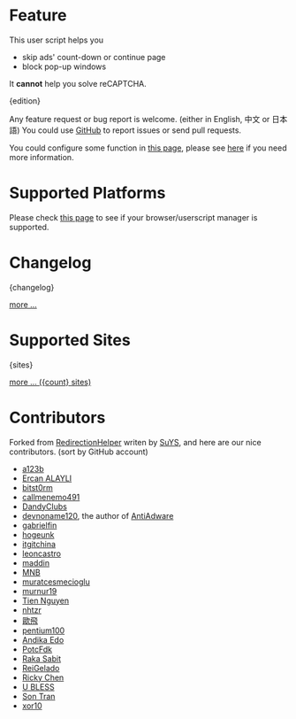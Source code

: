 # Feature

This user script helps you

* skip ads' count-down or continue page
* block pop-up windows

It **cannot** help you solve reCAPTCHA.

{edition}

Any feature request or bug report is welcome. (either in English, 中文 or 日本語)
You could use [GitHub] to report issues or send pull requests.

You could configure some function in [this page][1], please see [here][5] if you
need more information.

# Supported Platforms

Please check [this page][2] to see if your browser/userscript manager is
supported.

# Changelog

{changelog}

[more ...][3]

# Supported Sites

{sites}

[more ... ({count} sites)][4]

# Contributors

Forked from [RedirectionHelper] writen by [SuYS], and here are our nice
contributors. (sort by GitHub account)

* [a123b](https://github.com/a123b)
* [Ercan ALAYLI](https://github.com/alayliercan)
* [bitst0rm](https://github.com/bitst0rm)
* [callmenemo491](https://github.com/callmenemo491)
* [DandyClubs](https://github.com/DandyClubs)
* [devnoname120](https://github.com/devnoname120), the author of [AntiAdware](https://github.com/handyuserscripts/antiadware#readme)
* [gabrielfin](https://github.com/gabrielfin)
* [hogeunk](https://github.com/hogeunk)
* [itgitchina](https://github.com/itgitchina)
* [leoncastro](https://github.com/leoncastro)
* [maddin](https://github.com/maddin77)
* [MNB](https://github.com/MNBuyskih)
* [muratcesmecioglu](https://github.com/muratcesmecioglu)
* [murnur19](https://github.com/murnur19)
* [Tien Nguyen](https://github.com/nhtera)
* [nhtzr](https://github.com/nhtzr)
* [歐飛](https://github.com/ofyxp)
* [pentium100](https://github.com/pentium100)
* [Andika Edo](https://github.com/phiexz)
* [PotcFdk](https://github.com/PotcFdk)
* [Raka Sabit](https://github.com/rakasabit)
* [ReiGelado](https://github.com/ReiGelado)
* [Ricky Chen](https://github.com/rickychien)
* [U BLESS](https://github.com/ubless607)
* [Son Tran](https://github.com/x0rm3r)
* [xor10](https://github.com/xor10)


[1]: https://adsbypasser.github.io/configure.html
[2]: https://github.com/adsbypasser/adsbypasser/wiki/Supported-Platforms
[3]: https://github.com/adsbypasser/adsbypasser/blob/master/CHANGELOG.md
[4]: https://github.com/adsbypasser/adsbypasser/blob/master/SITES.md
[5]: https://github.com/adsbypasser/adsbypasser/wiki/Runtime-Configurations
[RedirectionHelper]: http://userscripts-mirror.org/scripts/show/69797
[SuYS]: http://userscripts-mirror.org/users/SuYS.html
[GitHub]: https://github.com/adsbypasser/adsbypasser
